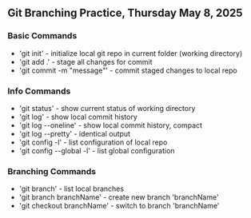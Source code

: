 ## Git Branching Practice, Thursday May 8, 2025

### Basic Commands

* 'git init' - initialize local git repo in current folder (working directory)
* 'git add .' - stage all changes for commit
* 'git commit -m "message"' - commit staged changes to local repo

### Info Commands

* 'git status' - show current status of working directory
* 'git log' - show local commit history
* 'git log --oneline' - show local commit history, compact
* 'git log --pretty' - identical output
* 'git config -l' - list configuration of local repo
* 'git config --global -l' - list global configuration

### Branching Commands
* 'git branch' - list local branches
* 'git branch branchName' - create new branch 'branchName'
* 'git checkout branchName' - switch to branch 'branchName'

